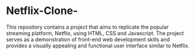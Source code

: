 # Netflix-Clone-
This repository contains a project that aims to replicate the popular streaming platform, Netflix, using HTML, CSS and Javascript. The project serves as a demonstration of front-end web development skills and provides a visually appealing and functional user interface similar to Netflix.
